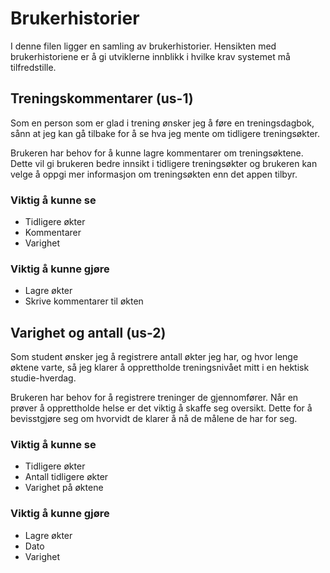 # Brukerhistorier

I denne filen ligger en samling av brukerhistorier. Hensikten med brukerhistoriene er å gi utviklerne innblikk i hvilke krav systemet må tilfredstille.

## Treningskommentarer (us-1)
Som en person som er glad i trening ønsker jeg å føre en treningsdagbok, sånn at jeg kan gå tilbake for å se hva jeg mente om tidligere treningsøkter.

Brukeren har behov for å kunne lagre kommentarer om treningsøktene. Dette vil gi brukeren bedre innsikt i tidligere treningsøkter og brukeren kan velge å oppgi mer informasjon om treningsøkten enn det appen tilbyr.

### Viktig å kunne se
- Tidligere økter
- Kommentarer 
- Varighet

### Viktig å kunne gjøre
- Lagre økter
- Skrive kommentarer til økten 

## Varighet og antall (us-2)
Som student ønsker jeg å registrere antall økter jeg har, og hvor lenge øktene varte, så jeg klarer å opprettholde treningsnivået mitt i en hektisk studie-hverdag.

Brukeren har behov for å registrere treninger de gjennomfører. Når en prøver å opprettholde helse er det viktig å skaffe seg oversikt. Dette for å bevisstgjøre seg om hvorvidt de klarer å nå de målene de har for seg.

### Viktig å kunne se
- Tidligere økter
- Antall tidligere økter
- Varighet på øktene

### Viktig å kunne gjøre 
- Lagre økter
- Dato
- Varighet


